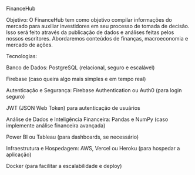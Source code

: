 FinanceHub

Objetivo:
O FinanceHub tem como objetivo compilar informações do mercado para auxiliar investidores em seu processo de tomada de decisão. Isso será feito através da publicação de dados e análises feitas pelos nossos escritores. Abordaremos conteúdos de finanças, macroeconomia e mercado de ações.

Tecnologias:

Banco de Dados:
PostgreSQL (relacional, seguro e escalável)

Firebase (caso queira algo mais simples e em tempo real)

Autenticação e Segurança:
Firebase Authentication ou Auth0 (para login seguro)

JWT (JSON Web Token) para autenticação de usuários

Análise de Dados e Inteligência Financeira:
Pandas e NumPy (caso implemente análise financeira avançada)

Power BI ou Tableau (para dashboards, se necessário)

Infraestrutura e Hospedagem:
AWS, Vercel ou Heroku (para hospedar a aplicação)

Docker (para facilitar a escalabilidade e deploy)
